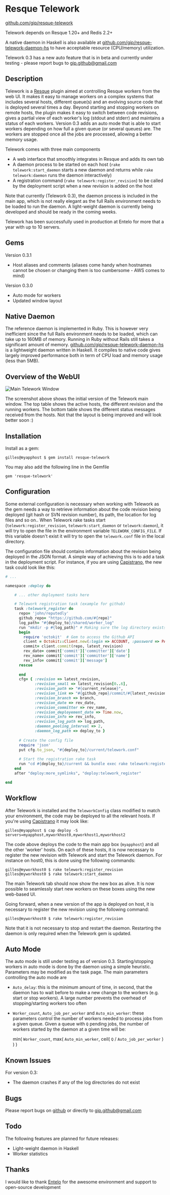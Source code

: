 Resque Telework
===============

[github.com/gip/resque-telework](https://github.com/gip/resque-telework)

Telework depends on Resque 1.20+ and Redis 2.2+

A native daemon in Haskell is also available at [github.com/gip/resque-telework-daemon-hs](https://github.com/gip/resque-telework-daemon-hs) to have acceptable resource (CPU/memory) utilization.

Telework 0.3 has a new auto feature that is in beta and currently under testing - please report bugs to [gip.github@gmail.com](gip.github@gmail.com)

Description
-----------

Telework is a [Resque](https://github.com/defunkt/resque) plugin aimed at controlling Resque workers from the web UI. It makes it easy to manage workers on a complex systems that includes several hosts, different queue(s) and an evolving source code that is deployed several times a day. Beyond starting and stopping workers on remote hosts, the plugin makes it easy to switch between code revisions, gives a partial view of each worker's log (stdout and stderr) and maintains a status of each workers. Version 0.3 adds an auto mode that is able to start workers depending on how full a given queue (or several queues) are. The workers are stopped once all the jobs are processed, allowing a better memory usage.

Telework comes with three main components

* A web interface that smoothly integrates in Resque and adds its own tab
* A daemon process to be started on each host (`rake telework:start_daemon` starts a new daemon and returns while `rake telework:daemon` runs the daemon interactively)
* A registration command (`rake telework:register_revision`) to be called by the deployment script when a new revision is added on the host

Note that currently (Telework 0.3), the daemon process is included in the main app, which is not really elegant as the full Rails environment needs to be loaded to run the daemon. A light-weight daemon is currently being developed and should be ready in the coming weeks.

Telework has been successfully used in production at Entelo for more that a year with up to 10 servers.

Gems
----

Version 0.3.1
* Host aliases and comments (aliases come handy when hostnames cannot be chosen or changing them is too cumbersome - AWS comes to mind)

Version 0.3.0
* Auto mode for workers
* Updated window layout

Native Daemon
-------------

The reference daemon is implemented in Ruby. This is however very inefficient since the full Rails environment needs to be loaded, which can take up to 160MB of memory. Running in Ruby without Rails still takes a significant amount of memory. [github.com/gip/resque-telework-daemon-hs](https://github.com/gip/resque-telework-daemon-hs) is a lightweight daemon written in Haskell. It compiles to native code gives largely improved performance both in term of CPU load and memory usage (less than 5MB).


Overview of the WebUI
---------------------

![Main Telework Window](https://github.com/gip/resque-telework/raw/master/doc/screenshots/view_overview.png)

The screenshot above shows the initial version of the Telework main window. The top table shows the active hosts, the different revision and the running workers. The bottom table shows the different status messages received from the hosts. Not that the layout is being improved and will look better soon :)

Installation
------------

Install as a gem:

```
gilles@myapphost $ gem install resque-telework
```

You may also add the following line in the Gemfile

```
gem 'resque-telework'
```

Configuration
-------------

Some external configuration is necessary when working with Telework as the gem needs a way to retrieve information about the code revision being deployed (git hash or SVN revision number), its path, the location for log files and so on.. When Telework rake tasks start (`telework:register_revision`, `telework:start_daemon` or `telework:daemon`), it will try to open the file in the environment variable `TELEWORK_CONFIG_FILE`. If this variable doesn't exist it will try to open the `telework.conf` file in the local directory.

The configuration file should contains information about the revision being deployed in the JSON format. A simple way of achieving this is to add a task in the deployment script. For instance, if you are using [Capistrano](https://github.com/capistrano/capistrano), the new task could look like this:

```ruby
# ...

namespace :deploy do

    # ... other deployment tasks here

    # Telework registration task (example for github)
    task :telework_register do
      repo= 'john/reputedly'                                                         # <<< Change your Github repo name here 
      github_repo= "https://github.com/#{repo}"
      log_path= "#{deploy_to}/shared/worker_log"                                     # <<< Change paths to the log files here
      run "mkdir -p #{log_path}" # Making sure the log directory exists
      begin 
        require 'octokit'  # Gem to access the Github API
        client = Octokit::Client.new(:login => ACCOUNT, :password => PASSWORD )      # <<< Put your Github credentials here
        commit= client.commit(repo, latest_revision)
        rev_date= commit['commit']['committer']['date']
        rev_name= commit['commit']['committer']['name']
        rev_info= commit['commit']['message']
      rescue                                                                         # No big deal if there is a problem accessing Github, 
                                                                                     #   the info fields will just remain empty
      end
      cfg= { :revision => latest_revision,                                           # latest_revison, current_release, branch,...
             :revision_small => latest_revision[0..6],                               #   are defined by Capistrano
             :revision_path => "#{current_release}",
             :revision_link => "#{github_repo}/commit/#{latest_revision}",
             :revision_branch => branch,
             :revision_date => rev_date,
             :revision_committer => rev_name,
             :revision_deployement_date => Time.now,
             :revision_info => rev_info,
             :revision_log_path => log_path,
             :daemon_pooling_interval => 2,
             :daemon_log_path => deploy_to }
      
      # Create the config file
      require 'json' 
      put cfg.to_json, "#{deploy_to}/current/telework.conf"
      
      # Start the registration rake task
      run "cd #{deploy_to}/current && bundle exec rake telework:register_revision --trace"
    end
    after "deploy:more_symlinks", "deploy:telework_register"                          # <<< Schedule the task at the end of deployment

end
```

Workflow
--------

After Telework is installed and the `TeleworkConfig` class modified to match your environment, the code may be deployed to all the relevant hosts. If you're using [Capistrano](https://github.com/capistrano/capistrano) it may look like:

```
gilles@myapphost $ cap deploy -S servers=myapphost,myworkhost0,myworkhost1,myworkhost2
```

The code above deploys the code to the main app box (`myapphost`) and all the other 'worker' hosts. On each of these hosts, it is now necessary to register the new revision with Telework and start the Telework daemon. For instance on host0, this is done using the following commands:

```
gilles@myworkhost0 $ rake telework:register_revision
gilles@myworkhost0 $ rake telework:start_daemon
```

The main Telework tab should now show the new box as alive. It is now possible to seamlessly start new workers on these boxes using the new web-based UI.

Going forward, when a new version of the app is deployed on host, it is necessary to register the new revision using the following command:

```
gilles@myworkhost0 $ rake telework:register_revision
```
Note that it is not necessary to stop and restart the daemon. Restarting the daemon is only required when the Telework gem is updated.

Auto Mode
---------

The auto mode is still under testing as of version 0.3. Starting/stopping workers in auto mode is done by the daemon using a simple heuristic. Parameters may be modified as the task page. The main parameters controlling the auto mode are
* `Auto_delay`: this is the minimum amount of time, in second, that the daemon has to wait before to make a new change to the workers (e.g. start or stop workers). A large number prevents the overhead of stopping/starting workers too often
* `Worker_count`, `Auto_job_per_worker` and `Auto_min_worker`: these parameters control the number of workers needed to process jobs from a given queue. Given a queue with `Q` pending jobs, the number of workers started by the daemon at a given time will be:

  min( `Worker_count`, max( `Auto_min_worker`, ceil( `Q` / `Auto_job_per_worker` ) ) )

Known Issues
------------

For version 0.3:

* The daemon crashes if any of the log directories do not exist

Bugs
----

Please report bugs on [github](https://github.com/gip/resque-telework/issues) or directly to [gip.github@gmail.com](gip.github@gmail.com)

Todo
----

The following features are planned for future releases:

* Light-weight daemon in Haskell
* Worker statistics

Thanks
------

I would like to thank [Entelo](http://www.entelo.com/) for the awesome environment and support to open-source development 
